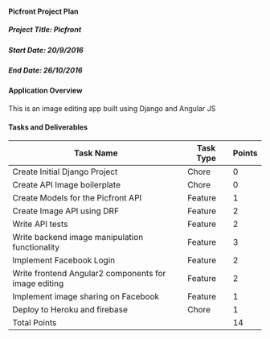 #### Picfront Project Plan 

##### Project Title: Picfront
##### Start Date: 20/9/2016
##### End Date: 26/10/2016

#### Application Overview

This is an image editing app built using Django and Angular JS

#### Tasks and Deliverables
| Task Name                                          	| Task Type 	| Points 	|
|----------------------------------------------------	|-----------	|--------	|
| Create Initial Django Project                      	| Chore     	| 0      	|
| Create API Image boilerplate                       	| Chore     	| 0      	|
| Create Models for the Picfront API               	    | Feature   	| 1      	|
| Create Image API using DRF                         	| Feature   	| 2      	|
| Write API tests                                    	| Feature   	| 2      	|
| Write backend image manipulation functionality     	| Feature   	| 3      	|
| Implement Facebook Login                           	| Feature   	| 2      	|
| Write frontend Angular2 components for image editing 	| Feature   	| 2      	|
| Implement image sharing on Facebook                	| Feature   	| 1      	|
| Deploy to Heroku and firebase                         | Chore     	| 1      	|
| Total Points                                       	|           	| 14     	|